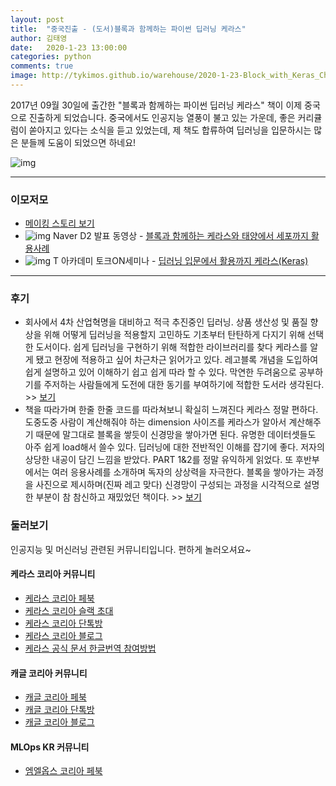 ```yaml
---
layout: post
title:  "중국진출 - (도서)블록과 함께하는 파이썬 딥러닝 케라스"
author: 김태영
date:   2020-1-23 13:00:00
categories: python
comments: true
image: http://tykimos.github.io/warehouse/2020-1-23-Block_with_Keras_China_title.png
---
```


2017년 09월 30일에 출간한 "블록과 함께하는 파이썬 딥러닝 케라스" 책이 이제 중국으로 진출하게 되었습니다. 중국에서도 인공지능 열풍이 불고 있는 가운데, 좋은 커리큘럼이 쏟아지고 있다는 소식을 듣고 있었는데, 제 책도 합류하여 딥러닝을 입문하시는 많은 분들께 도움이 되었으면 하네요!

![img](http://tykimos.github.io/warehouse/2020-1-23-Block_with_Keras_China_title.png)

---
### 이모저모

* [메이킹 스토리 보기](https://tykimos.github.io/2017/09/30/Book_Python_DeepLearning_Keras_with_Block/)
* ![img](https://yt3.ggpht.com/a/AGF-l7_FrHqEFsw3CHXwP5mNcVFzFZSQhBzwAX_2Bg=s88-c-k-c0xffffffff-no-rj-mo) Naver D2 발표 동영상 - [블록과 함께하는 케라스와 태양에서 세포까지 활용사례](https://www.youtube.com/watch?v=6KyRCeqvjEA)
* ![img](https://yt3.ggpht.com/a/AGF-l7_p_V68K_mm0Dhch3u9TQaJ5jxYPcEq_AvOmQ=s88-c-k-c0xffffffff-no-rj-mo) T 아카데미 토크ON세미나 - [딥러닝 입문에서 활용까지 케라스(Keras)](https://tacademy.skplanet.com/live/player/onlineLectureDetail.action?seq=161#sec2)
---
### 후기

* 회사에서 4차 산업혁명을 대비하고 적극 추진중인 딥러닝. 상품 생산성 및 품질 향상을 위해 어떻게 딥러닝을 적용할지 고민하도 기초부터 탄탄하게 다지기 위해 선택한 도서이다. 쉽게 딥러닝을 구현하기 위해 적합한 라이브러리를 찾다 케라스를 알게 됐고 현장에 적용하고 싶어 차근차근 읽어가고 있다. 레고블록 개념을 도입하여 쉽게 설명하고 있어 이해하기 쉽고 쉽게 따라 할 수 있다. 막연한 두려움으로 공부하기를 주저하는 사람들에게 도전에 대한 동기를 부여하기에 적합한 도서라 생각된다. >> [보기](http://blog.yes24.com/blog/blogMain.aspx?blogid=kcmoon73&artSeqNo=9924277)
* 책을 따라가며 한줄 한줄 코드를 따라쳐보니 확실히 느껴진다 케라스 정말 편하다. 도중도중 사람이 계산해줘야 하는 dimension 사이즈를 케라스가 알아서 계산해주기 때문에 말그대로 블록을 쌓듯이 신경망을 쌓아가면 된다. 유명한 데이터셋들도 아주 쉽게 load해서 쓸수 있다. 딥러닝에 대한 전반적인 이해를 잡기에 좋다. 저자의 상당한 내공이 담긴 느낌을 받았다. PART 1&2를 정말 유익하게 읽었다. 또 후반부에서는 여러 응용사례를 소개하며 독자의 상상력을 자극한다. 블록을 쌓아가는 과정을 사진으로 제시하며(진짜 레고 맞다) 신경망이 구성되는 과정을 시각적으로 설명한 부분이 참 참신하고 재밌었던 책이다. >> [보기](https://m.blog.naver.com/PostView.nhn?blogId=pshkhh&logNo=221226517696&proxyReferer=https%3A%2F%2Fwww.google.com%2F)

### 둘러보기

인공지능 및 머신러닝 관련된 커뮤니티입니다. 편하게 놀러오셔요~

#### 케라스 코리아 커뮤니티

* [케라스 코리아 페북](https://www.facebook.com/groups/KerasKorea/)
* [케라스 코리아 슬랙 초대](https://join.slack.com/t/keraskorea/shared_invite/enQtNTUzMTUxMzIyMzg4LWQ3YmQ1YTdmNTYxOTAwZTExNmFmOGM3M2QyMjIyNzYwYTY2YTY2ZjBlNDNlZDdmMTU0NGVjYzFkMWYxNzE0ZDA)
* [케라스 코리아 단톡방](https://open.kakao.com/o/g93MSBV)
* [케라스 코리아 블로그](http://keraskorea.github.io)
* [케라스 공식 문서 한글번역 참여방법](https://tykimos.github.io/2019/02/06/Contribution_of_Keras_Document_to_Korean_Translation/)

#### 캐글 코리아 커뮤니티

* [캐글 코리아 페북](https://www.facebook.com/groups/KaggleKoreaOpenGroup/)
* [캐글 코리아 단톡방](https://open.kakao.com/o/gP24T89)
* [캐글 코리아 블로그](https://kaggle-kr.tistory.com/)

#### MLOps KR 커뮤니티

* [엠엘옵스 코리아 페북](https://www.facebook.com/groups/MLOpsKR/)
